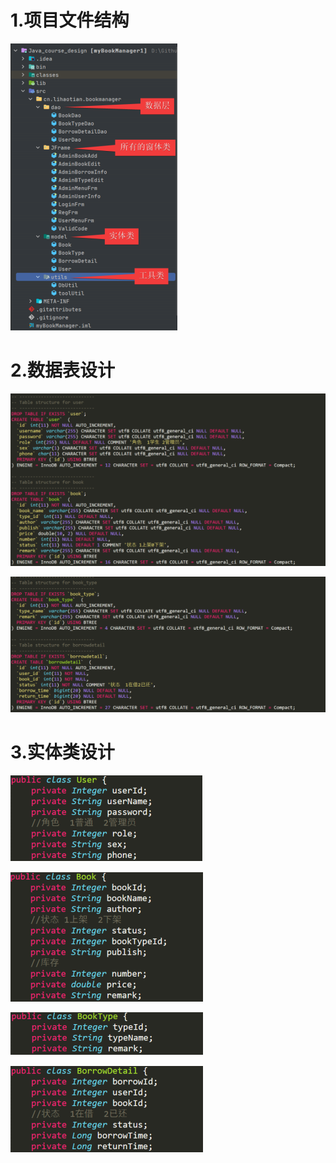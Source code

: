 # 1.项目文件结构

![](./assets/struct.png)

# 2.数据表设计

![](./assets/tbl_1.png)

![](./assets/tbl_2.png)

# 3.实体类设计

![](./assets/user.png)

![](./assets/book.png)

![](./assets/bookType.png)

![](./assets/borrowDetail.png)
